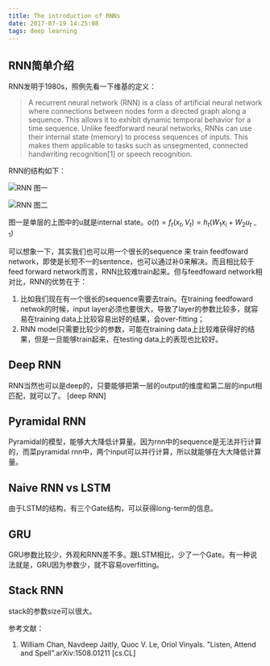 ```yaml
---
title: The introduction of RNNs
date: 2017-07-19 14:25:08
tags: deep learning
---
```


RNN简单介绍
--
RNN发明于1980s，照例先看一下维基的定义：
>A recurrent neural network (RNN) is a class of artificial neural network where connections between nodes form a directed graph along a sequence. This allows it to exhibit dynamic temporal behavior for a time sequence. Unlike feedforward neural networks, RNNs can use their internal state (memory) to process sequences of inputs. This makes them applicable to tasks such as unsegmented, connected handwriting recognition[1] or speech recognition.

RNN的结构如下：

<!--more-->

![RNN 图一](/images/pic/640px-Recurrent_neural_network_unfold.svg.png)

![RNN 图二](/images/pic/434px-Elman_srnn.png)

图一是单层的上图中的u就是internal state。$o(t) = f_t(x_t,V_t)= h_t(W_1x_i+W_2u_{t-1})$

可以想象一下，其实我们也可以用一个很长的sequence 来 train feedfoward network，即使是长短不一的sentence，也可以通过补0来解决。而且相比较于feed forward network而言，RNN比较难train起来。但与feedfoward network相对比，RNN的优势在于：

1. 比如我们现在有一个很长的sequence需要去train。在training feedfoward netwok的时候，input layer必须也要很大，导致了layer的参数比较多，就容易在training data上比较容易出好的结果，会over-fitting；
2. RNN model只需要比较少的参数，可能在training data上比较难获得好的结果，但是一旦能够train起来，在testing data上的表现也比较好。

Deep RNN
--
RNN当然也可以是deep的，只要能够把第一层的output的维度和第二层的input相匹配，就可以了。
[deep RNN]

Pyramidal RNN
--
Pyramidal的模型，能够大大降低计算量。因为rnn中的sequence是无法并行计算的，而菜pyramidal rnn中，两个input可以并行计算，所以就能够在大大降低计算量。

Naive RNN vs LSTM
--
由于LSTM的结构，有三个Gate结构，可以获得long-term的信息。

GRU
--
GRU参数比较少，外观和RNN差不多。跟LSTM相比，少了一个Gate。有一种说法就是，GRU因为参数少，就不容易overfitting。


Stack RNN
--
stack的参数size可以很大。


参考文献：
1. William Chan, Navdeep Jaitly, Quoc V. Le, Oriol Vinyals. "Listen, Attend and Spell".arXiv:1508.01211 [cs.CL]

